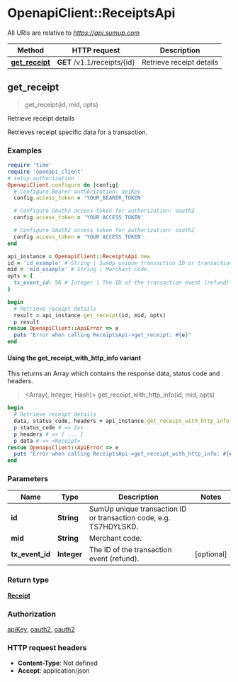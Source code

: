 # OpenapiClient::ReceiptsApi

All URIs are relative to *https://api.sumup.com*

| Method | HTTP request | Description |
| ------ | ------------ | ----------- |
| [**get_receipt**](ReceiptsApi.md#get_receipt) | **GET** /v1.1/receipts/{id} | Retrieve receipt details |


## get_receipt

> <Receipt> get_receipt(id, mid, opts)

Retrieve receipt details

Retrieves receipt specific data for a transaction.

### Examples

```ruby
require 'time'
require 'openapi_client'
# setup authorization
OpenapiClient.configure do |config|
  # Configure Bearer authorization: apiKey
  config.access_token = 'YOUR_BEARER_TOKEN'

  # Configure OAuth2 access token for authorization: oauth2
  config.access_token = 'YOUR ACCESS TOKEN'

  # Configure OAuth2 access token for authorization: oauth2
  config.access_token = 'YOUR ACCESS TOKEN'
end

api_instance = OpenapiClient::ReceiptsApi.new
id = 'id_example' # String | SumUp unique transaction ID or transaction code, e.g. TS7HDYLSKD.
mid = 'mid_example' # String | Merchant code.
opts = {
  tx_event_id: 56 # Integer | The ID of the transaction event (refund).
}

begin
  # Retrieve receipt details
  result = api_instance.get_receipt(id, mid, opts)
  p result
rescue OpenapiClient::ApiError => e
  puts "Error when calling ReceiptsApi->get_receipt: #{e}"
end
```

#### Using the get_receipt_with_http_info variant

This returns an Array which contains the response data, status code and headers.

> <Array(<Receipt>, Integer, Hash)> get_receipt_with_http_info(id, mid, opts)

```ruby
begin
  # Retrieve receipt details
  data, status_code, headers = api_instance.get_receipt_with_http_info(id, mid, opts)
  p status_code # => 2xx
  p headers # => { ... }
  p data # => <Receipt>
rescue OpenapiClient::ApiError => e
  puts "Error when calling ReceiptsApi->get_receipt_with_http_info: #{e}"
end
```

### Parameters

| Name | Type | Description | Notes |
| ---- | ---- | ----------- | ----- |
| **id** | **String** | SumUp unique transaction ID or transaction code, e.g. TS7HDYLSKD. |  |
| **mid** | **String** | Merchant code. |  |
| **tx_event_id** | **Integer** | The ID of the transaction event (refund). | [optional] |

### Return type

[**Receipt**](Receipt.md)

### Authorization

[apiKey](../README.md#apiKey), [oauth2](../README.md#oauth2), [oauth2](../README.md#oauth2)

### HTTP request headers

- **Content-Type**: Not defined
- **Accept**: application/json

